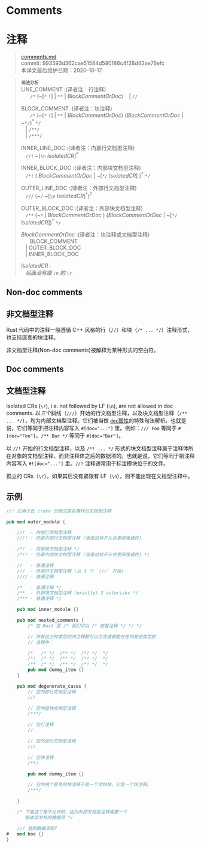 # Comments
# 注释

>[comments.md](https://github.com/rust-lang/reference/blob/master/src/comments.md)\
>commit: 993393d362cae51584d580f86c4f38d43ae76efc \
>本译文最后维护日期：2020-10-17

> **<sup>词法分析</sup>**\
> LINE_COMMENT :(译者注：行注释)\
> &nbsp;&nbsp; &nbsp;&nbsp; `/*` (~\[`*` `!`] | `**` | _BlockCommentOrDoc_)
> &nbsp;&nbsp; | `//`
>
> BLOCK_COMMENT :(译者注：块注释)\
> &nbsp;&nbsp; &nbsp;&nbsp; `/*` (~\[`*` `!`] | `**` | _BlockCommentOrDoc_)
>      (_BlockCommentOrDoc_ | ~`*/`)<sup>\*</sup> `*/`\
> &nbsp;&nbsp; | `/**/`\
> &nbsp;&nbsp; | `/***/` 
>
> INNER_LINE_DOC :(译者注：内部行文档型注释)\
> &nbsp;&nbsp; `//!` ~\[`\n` _IsolatedCR_]<sup>\*</sup>
>
> INNER_BLOCK_DOC :(译者注：内部块文档型注释)\
> &nbsp;&nbsp; `/*!` ( _BlockCommentOrDoc_ | ~\[`*/` _IsolatedCR_] )<sup>\*</sup> `*/`
>
> OUTER_LINE_DOC :(译者注：外部行文档型注释)\
> &nbsp;&nbsp; `///` (~`/` ~\[`\n` _IsolatedCR_]<sup>\*</sup>)<sup>?</sup>
>
> OUTER_BLOCK_DOC :(译者注：外部块文档型注释)\
> &nbsp;&nbsp; `/**` (~`*` | _BlockCommentOrDoc_ )
>              (_BlockCommentOrDoc_ | ~\[`*/` _IsolatedCR_])<sup>\*</sup> `*/`
>
> _BlockCommentOrDoc_ :(译者注：块注释或文档型注释)\
> &nbsp;&nbsp; &nbsp;&nbsp; BLOCK_COMMENT\
> &nbsp;&nbsp; | OUTER_BLOCK_DOC\
> &nbsp;&nbsp; | INNER_BLOCK_DOC
>
> _IsolatedCR_ :\
> &nbsp;&nbsp; _后面没有跟 `\n` 的 `\r`_

## Non-doc comments
## 非文档型注释

Rust 代码中的注释一般遵循 C++ 风格的行（`//`）和块（`/* ... */`）注释形式，也支持嵌套的块注释。

非文档型注释(Non-doc comments)被解释为某种形式的空白符。

## Doc comments
## 文档型注释

Isolated CRs (`\r`), i.e. not followed by LF (`\n`), are not allowed in doc
comments.
以*三个*斜线（`///`）开始的行文档型注释，以及块文档型注释（`/** ... */`），均为内部文档型注释。它们被当做 [`doc`属性][`doc` attributes]的特殊句法解析。也就是说，它们等同于把注释内容写入 `#[doc="..."]` 里。例如：`/// Foo` 等同于 `#[doc="Foo"]`，`/** Bar */` 等同于 `#[doc="Bar"]`。

以 `//!` 开始的行文档型注释，以及 `/*! ... */` 形式的块文档型注释属于注释体所在对象的文档型注释，而非注释体之后的数据项的。也就是说，它们等同于把注释内容写入 `#![doc="..."]` 里。`//!` 注释通常用于标注模块位于的文件。

孤立的 CRs（`\r`），如果其后没有紧跟有 LF（`\n`），则不能出现在文档型注释中。

## 示例

```rust
//! 应用于此 crate 的隐式匿名模块的文档型注释

pub mod outer_module {

    //!  - 内部行文档型注释
    //!! - 仍是内部行文档型注释 (但是这样开头会更具强调性)

    /*!  - 内部块文档型注释 */
    /*!! - 仍是内部块文档型注释 (但是这样开头会更具强调性) */

    //   - 普通注释
    ///  - 外部行文档型注释 (以 3 个 `///` 开始)
    //// - 普通注释

    /*   - 普通注释 */
    /**  - 外部块文档型注释 (exactly) 2 asterisks */
    /*** - 普通注释 */

    pub mod inner_module {}

    pub mod nested_comments {
        /* 在 Rust 里 /* 我们可以 /* 嵌套注释 */ */ */

        // 所有这三种类型的块注释都可以包含或嵌套在任何其他类型的
        // 注释中：

        /*   /* */  /** */  /*! */  */
        /*!  /* */  /** */  /*! */  */
        /**  /* */  /** */  /*! */  */
        pub mod dummy_item {}
    }

    pub mod degenerate_cases {
        // 空内部行文档型注释
        //!

        // 空内部块文档型注释
        /*!*/

        // 空行注释
        //

        // 空外部行文档型注释
        ///

        // 空块注释
        /**/

        pub mod dummy_item {}

        // 空的两个星号的块注释不是一个文档块，它是一个块注释。
        /***/

    }

    /* 下面这个是不允许的，因为外部文档型注释需要一个
       接收该文档的数据项 */

    /// 我的数据项呢?
#   mod boo {}
}
```

[`doc` attributes]: ../rustdoc/the-doc-attribute.html

<!-- 2020-10-25 -->
<!-- checked -->
